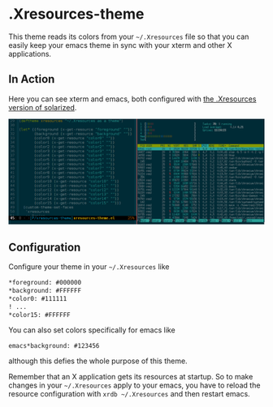 # .Xresources-theme

This theme reads its colors from your `~/.Xresources` file so that you can
easily keep your emacs theme in sync with your xterm and other X applications.

## In Action

Here you can see xterm and emacs, both configured with
[the .Xresources version of solarized](https://github.com/altercation/solarized/blob/master/xresources/solarized).

![Screenshot](screenshot.png)

## Configuration

Configure your theme in your `~/.Xresources` like

```
*foreground: #000000
*background: #FFFFFF
*color0: #111111
! ...
*color15: #FFFFFF
```

You can also set colors specifically for emacs like

```
emacs*background: #123456
```

although this defies the whole purpose of this theme.

Remember that an X application gets its resources at startup. So to make changes
in your `~/.Xresources` apply to your emacs, you have to reload the resource
configuration with `xrdb ~/.Xresources` and then restart emacs.

